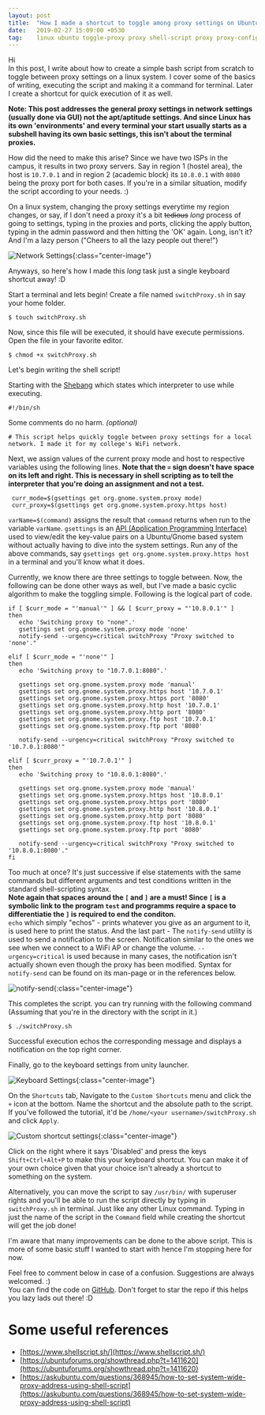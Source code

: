 ```yaml
---
layout: post
title:  "How I made a shortcut to toggle among proxy settings on Ubuntu"
date:   2019-02-27 15:09:00 +0530
tag:    linux ubuntu toggle-proxy proxy shell-script proxy proxy-configuration shortcut lifehack 
---
```


Hi<br/>
In this post, I write about how to create a simple bash script from scratch to toggle between proxy settings on a linux system. I cover some of the basics of writing, executing the script and making it a command for terminal. Later I create a shortcut for quick execution of it as well.

**Note: This post addresses the general proxy settings in network settings (usually done via GUI) not the apt/aptitude settings. And since Linux has its own 'environments' and every terminal your start usually starts as a subshell having its own basic settings, this isn't about the terminal proxies.**

How did the need to make this arise? Since we have two ISPs in the campus, it results in two proxy servers. Say in region 1 (hostel area), the host is `10.7.0.1` and in region 2 (academic block) its `10.8.0.1` with `8080` being the proxy port for both cases. If you're in a similar situation, modify the script according to your needs. :)

On a linux system, changing the proxy settings everytime my region changes, or say, if I don't need a proxy it's a bit ~~tedious~~ *long* process of going to settings, typing in the proxies and ports, clicking the apply button, typing in the admin password and then hitting the 'OK' again. Long, isn't it? And I'm a lazy person ("Cheers to all the lazy people out there!")

![Network Settings](../../../assets/img/posts/ss_networksettings.png "Proxy settings in Ubuntu"){:class="center-image"}

Anyways, so here's how I made this *long* task just a single keyboard shortcut away! :D

Start a terminal and lets begin!
Create a file named `switchProxy.sh` in say your home folder.
 ```shell
 $ touch switchProxy.sh
 ```
Now, since this file will be executed, it should have execute permissions. Open the file in your favorite editor.
 ```shell
 $ chmod +x switchProxy.sh
 ```
Let's begin writing the shell script!

Starting with the [Shebang](https://en.wikipedia.org/wiki/Shebang_(Unix)) which states which interpreter to use while executing.

 ```shell
 #!/bin/sh
 ```
Some comments do no harm. *(optional)*

 ```shell
 # This script helps quickly toggle between proxy settings for a local network. I made it for my college's WiFi network.
 ```
Next, we assign values of the current proxy mode and host to respective variables using the following lines.
**Note that the `=` sign doesn't have space on its left and right. This is necessary in shell scripting as to tell the interpreter that you're doing an assignment and not a test.**

```shell
 curr_mode=$(gsettings get org.gnome.system.proxy mode)
 curr_proxy=$(gsettings get org.gnome.system.proxy.https host)
```
`varName=$(command)` assigns the result that `command` returns when run to the variable `varName`. `gsettings` is an [API (Application Programming Interface)](https://en.wikipedia.org/wiki/Application_programming_interface) used to view/edit the key-value pairs on a Ubuntu/Gnome based system without actually having to dive into the system settings. Run any of the above commands, say `gsettings get org.gnome.system.proxy.https host` in a terminal and you'll know what it does.

Currently, we know there are three settings to toggle between. Now, the following can be done other ways as well, but I've made a basic cyclic algorithm to make the toggling simple. Following is the logical part of code.

 ```shell
if [ $curr_mode = "'manual'" ] && [ $curr_proxy = "'10.8.0.1'" ] 
then
    echo 'Switching proxy to "none".'
    gsettings set org.gnome.system.proxy mode 'none'
    notify-send --urgency=critical switchProxy "Proxy switched to 'none'."

elif [ $curr_mode = "'none'" ]
then
    echo 'Switching proxy to "10.7.0.1:8080".'

    gsettings set org.gnome.system.proxy mode 'manual'
    gsettings set org.gnome.system.proxy.https host '10.7.0.1'
    gsettings set org.gnome.system.proxy.https port '8080'
    gsettings set org.gnome.system.proxy.http host '10.7.0.1'
    gsettings set org.gnome.system.proxy.http port '8080'
    gsettings set org.gnome.system.proxy.ftp host '10.7.0.1'
    gsettings set org.gnome.system.proxy.ftp port '8080'
    
    notify-send --urgency=critical switchProxy "Proxy switched to '10.7.0.1:8080'"
    
elif [ $curr_proxy = "'10.7.0.1'" ]
then 
    echo 'Switching proxy to "10.8.0.1:8080".'
    
    gsettings set org.gnome.system.proxy mode 'manual'
    gsettings set org.gnome.system.proxy.https host '10.8.0.1'
    gsettings set org.gnome.system.proxy.https port '8080'
    gsettings set org.gnome.system.proxy.http host '10.8.0.1'
    gsettings set org.gnome.system.proxy.http port '8080'
    gsettings set org.gnome.system.proxy.ftp host '10.8.0.1'
    gsettings set org.gnome.system.proxy.ftp port '8080'
    
    notify-send --urgency=critical switchProxy "Proxy switched to '10.8.0.1:8080'."
fi 
 ```
Too much at once? It's just successive if else statements with the same commands but different arguments and test conditions written in the standard shell-scripting syntax.<br/>
**Note again that spaces around the `[` and `]` are a must! Since `[` is a symbolic link to the program `test` and programms require a space to differentiatie the `]` is required to end the conditon.**
<br/>
`echo` which simply "echos" - prints whatever you give as an argument to it, is used here to print the status. And the last part - The `notify-send` utility is used to send a notification to the screen. Notification similar to the ones we see when we connect to a WiFi AP or change the volume. `--urgency=critical` is used because in many cases, the notification isn't actually shown even though the proxy has been modified.
Syntax for `notify-send` can be found on its man-page or in the references below.

![notify-send](../../../assets/img/posts/ss_notify-send.png "Notification using notify-send"){:class="center-image"}

This completes the script. you can try running with the following command (Assuming that you're in the directory with the script in it.)
 ```shell
 $ ./switchProxy.sh
 ```
Successful execution echos the corresponding message and displays a notification on the top right corner.

Finally, go to the keyboard settings from unity launcher.

![Keyboard Settings](../../../assets/img/posts/ss_keyboard.png "Keyboard settings"){:class="center-image"}

On the `Shortcuts` tab, Navigate to the `Custom Shortcuts` menu and click the `+` icon at the bottom.
Name the shortcut and the absolute path to the script. If you've followed the tutorial, it'd be `/home/<your username>/switchProxy.sh` and click `Apply`.

![Custom shortcut settings](../../../assets/img/posts/ss_shortcut.png "Custom shortcut settings"){:class="center-image"}

Click on the right where it says 'Disabled' and press the keys `Shift+Ctrl+Alt+P` to make this your keyboard shortcut. You can make it of your own choice given that your choice isn't already a shortcut to something on the system.

Alternatively, you can move the script to say `/usr/bin/` with superuser rights and you'll be able to run the script directly by typing in `switchProxy.sh` in terminal. Just like any other Linux command. Typing in just the name of the script in the `Command` field while creating the shortcut will get the job done!

I'm aware that many improvements can be done to the above script. This is more of some basic stuff I wanted to start with hence I'm stopping here for now.

Feel free to comment below in case of a confusion. Suggestions are always welcomed. :)<br/>
You can find the code on [GitHub](https://github.com/akshat157/switchProxy). Don't forget to star the repo if this helps you lazy lads out there! :D

# Some useful references
* [https://www.shellscript.sh/](https://www.shellscript.sh/)
* [https://ubuntuforums.org/showthread.php?t=1411620](https://ubuntuforums.org/showthread.php?t=1411620)
* [https://askubuntu.com/questions/368945/how-to-set-system-wide-proxy-address-using-shell-script](https://askubuntu.com/questions/368945/how-to-set-system-wide-proxy-address-using-shell-script)
